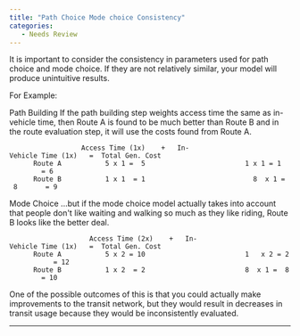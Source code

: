 ```yaml
---
title: "Path Choice Mode choice Consistency"
categories:
   - Needs Review
---
```


It is important to consider the consistency in parameters used for path choice and mode choice. If they are not relatively similar, your model will produce unintuitive results.

For Example:

Path Building
If the path building step weights access time the same as in-vehicle time, then Route A is found to be much better than Route B and in the route evaluation step, it will use the costs found from Route A.

`                  Access Time (1x)    +   In-Vehicle Time (1x)   =  Total Gen. Cost`\
`      Route A           5 x 1 =  5                         1 x 1 = 1          = 6  `\
`      Route B           1 x 1  = 1                           8  x 1 =  8       = 9`

Mode Choice
...but if the mode choice model actually takes into account that people don't like waiting and walking so much as they like riding, Route B looks like the better deal.

`                    Access Time (2x)    +   In-Vehicle Time (1x)   =  Total Gen. Cost`\
`      Route A           5 x 2 = 10                         1   x 2 = 2           = 12`\
`      Route B           1 x 2  = 2                         8  x 1 =  8        = 10`

One of the possible outcomes of this is that you could actually make improvements to the transit network, but they would result in decreases in transit usage because they would be inconsistently evaluated.

------------------------------------------------------------------------

